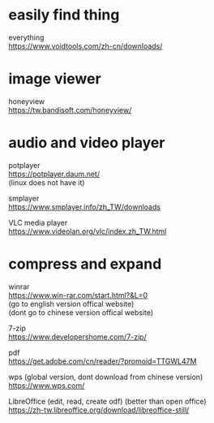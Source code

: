 # easily find thing  
everything  
https://www.voidtools.com/zh-cn/downloads/  

# image viewer  
honeyview  
https://tw.bandisoft.com/honeyview/  

# audio and video player  
potplayer  
https://potplayer.daum.net/  
(linux does not have it)  

smplayer  
https://www.smplayer.info/zh_TW/downloads  

VLC media player  
https://www.videolan.org/vlc/index.zh_TW.html  

# compress and expand  
winrar  
https://www.win-rar.com/start.html?&L=0  
(go to english version offical website)  
(dont go to chinese version offical website)  

7-zip  
https://www.developershome.com/7-zip/  

pdf  
https://get.adobe.com/cn/reader/?promoid=TTGWL47M  

wps (global version, dont download from chinese version)  
https://www.wps.com/  

LibreOffice (edit, read, create odf) (better than open office)  
https://zh-tw.libreoffice.org/download/libreoffice-still/  
